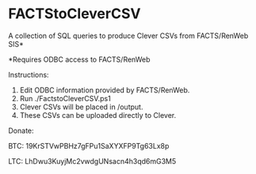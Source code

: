 # FACTStoCleverCSV

A collection of SQL queries to produce Clever CSVs from FACTS/RenWeb SIS*

*Requires ODBC access to FACTS/RenWeb

Instructions:
1. Edit ODBC information provided by FACTS/RenWeb.
2. Run ./FactstoCleverCSV.ps1
3. Clever CSVs will be placed in /output.
4. These CSVs can be uploaded directly to Clever.


Donate:


BTC: 19KrSTVwPBHz7gFPu1SaXYXFP9Tg63Lx8p


LTC: LhDwu3KuyjMc2vwdgUNsacn4h3qd6mG3M5
